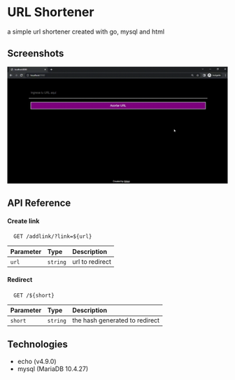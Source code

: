 
# URL Shortener

a simple url shortener created with go, mysql and html

## Screenshots

![](docs/preview.gif)

## API Reference

#### Create link

```http
  GET /addlink/?link=${url}
```

| Parameter | Type     | Description                |
| :-------- | :------- | :------------------------- |
| `url` | `string` | url to redirect |

#### Redirect

```http
  GET /${short}
```

| Parameter | Type     | Description                       |
| :-------- | :------- | :-------------------------------- |
| `short`      | `string` | the hash generated to redirect |

## Technologies

* echo (v4.9.0)
* mysql (MariaDB 10.4.27)